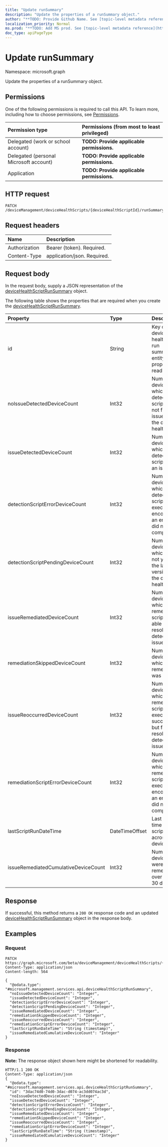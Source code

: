 ```yaml
---
title: "Update runSummary"
description: "Update the properties of a runSummary object."
author: "**TODO: Provide Github Name. See [topic-level metadata reference](https://msgo.azurewebsites.net/add/document/guidelines/metadata.html#topic-level-metadata)**"
localization_priority: Normal
ms.prod: "**TODO: Add MS prod. See [topic-level metadata reference](https://msgo.azurewebsites.net/add/document/guidelines/metadata.html#topic-level-metadata)**"
doc_type: apiPageType
---
```


# Update runSummary

Namespace: microsoft.graph

Update the properties of a runSummary object.

## Permissions
One of the following permissions is required to call this API. To learn more, including how to choose permissions, see [Permissions](/concepts/permissions-reference.md).

|Permission type|Permissions (from most to least privileged)|
|:---|:---|
|Delegated (work or school account)|**TODO: Provide applicable permissions.**|
|Delegated (personal Microsoft account)|**TODO: Provide applicable permissions.**|
|Application|**TODO: Provide applicable permissions.**|

## HTTP request

<!-- {
  "blockType": "ignored"
}
-->
``` http
PATCH /deviceManagement/deviceHealthScripts/{deviceHealthScriptId}/runSummary
```

## Request headers
|Name|Description|
|:---|:---|
|Authorization|Bearer {token}. Required.|
|Content-Type|application/json. Required.|

## Request body
In the request body, supply a JSON representation of the [deviceHealthScriptRunSummary](../resources/devicehealthscriptrunsummary.md) object.

The following table shows the properties that are required when you create the [deviceHealthScriptRunSummary](../resources/devicehealthscriptrunsummary.md).

|Property|Type|Description|
|:---|:---|:---|
|id|String|Key of the device health script run summary entity. This property is read-only.|
|noIssueDetectedDeviceCount|Int32|Number of devices for which the detection script did not find an issue and the device is healthy|
|issueDetectedDeviceCount|Int32|Number of devices for which the detection script found an issue|
|detectionScriptErrorDeviceCount|Int32|Number of devices on which the detection script execution encountered an error and did not complete|
|detectionScriptPendingDeviceCount|Int32|Number of devices which have not yet run the latest version of the device health script|
|issueRemediatedDeviceCount|Int32|Number of devices for which the remediation script was able to resolve the detected issue|
|remediationSkippedDeviceCount|Int32|Number of devices for which remediation was skipped|
|issueReoccurredDeviceCount|Int32|Number of devices for which the remediation script executed successfully but failed to resolve the detected issue|
|remediationScriptErrorDeviceCount|Int32|Number of devices for which the remediation script execution encountered an error and did not complete|
|lastScriptRunDateTime|DateTimeOffset|Last run time for the script across all devices|
|issueRemediatedCumulativeDeviceCount|Int32|Number of devices that were remediated over the last 30 days|



## Response

If successful, this method returns a `200 OK` response code and an updated [deviceHealthScriptRunSummary](../resources/devicehealthscriptrunsummary.md) object in the response body.

## Examples

### Request
<!-- {
  "blockType": "request",
  "name": "update_runsummary"
}
-->
``` http
PATCH https://graph.microsoft.com/beta/deviceManagement/deviceHealthScripts/{deviceHealthScriptId}/runSummary
Content-Type: application/json
Content-length: 564

{
  "@odata.type": "#microsoft.management.services.api.deviceHealthScriptRunSummary",
  "noIssueDetectedDeviceCount": "Integer",
  "issueDetectedDeviceCount": "Integer",
  "detectionScriptErrorDeviceCount": "Integer",
  "detectionScriptPendingDeviceCount": "Integer",
  "issueRemediatedDeviceCount": "Integer",
  "remediationSkippedDeviceCount": "Integer",
  "issueReoccurredDeviceCount": "Integer",
  "remediationScriptErrorDeviceCount": "Integer",
  "lastScriptRunDateTime": "String (timestamp)",
  "issueRemediatedCumulativeDeviceCount": "Integer"
}
```

### Response
**Note:** The response object shown here might be shortened for readability.
<!-- {
  "blockType": "response",
  "truncated": true
}
-->
``` http
HTTP/1.1 200 OK
Content-Type: application/json
{
  "@odata.type": "#microsoft.management.services.api.deviceHealthScriptRunSummary",
  "id": "3dac74d0-74d0-3dac-d074-ac3dd074ac3d",
  "noIssueDetectedDeviceCount": "Integer",
  "issueDetectedDeviceCount": "Integer",
  "detectionScriptErrorDeviceCount": "Integer",
  "detectionScriptPendingDeviceCount": "Integer",
  "issueRemediatedDeviceCount": "Integer",
  "remediationSkippedDeviceCount": "Integer",
  "issueReoccurredDeviceCount": "Integer",
  "remediationScriptErrorDeviceCount": "Integer",
  "lastScriptRunDateTime": "String (timestamp)",
  "issueRemediatedCumulativeDeviceCount": "Integer"
}
```

